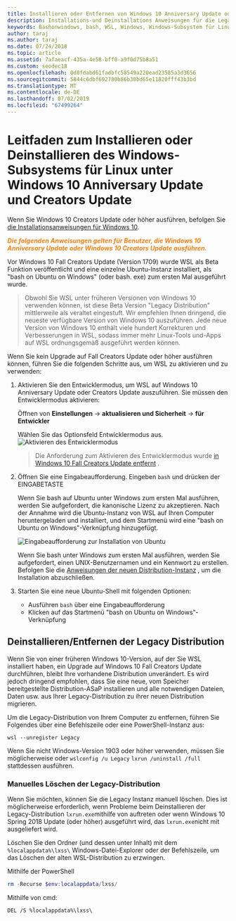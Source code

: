 ```yaml
---
title: Installieren oder Entfernen von Windows 10 Anniversary Update oder Creators Update
description: Installations-und Deinstallations Anweisungen für die Legacy-, Beta-Distribution von Windows 10 Anniversary Update oder Creators Update
keywords: Bashonwindows, bash, WSL, Windows, Windows-Subsystem für Linux, windowssubsystem, Ubuntu, Debian, SuSE, Windows 10, Legacy, Beta, installieren, entfernen, deinstallieren, Deinstallation, löschen, veraltet
author: taraj
ms.author: taraj
ms.date: 07/24/2018
ms.topic: article
ms.assetid: 7afaeacf-435a-4e58-bff0-a9f0d75b8a51
ms.custom: seodec18
ms.openlocfilehash: 0d8fdabd61fadbfc58549a220ead23585a3d3656
ms.sourcegitcommit: 5844c6dbf692780b86b30bd65e11820fff43b3bd
ms.translationtype: MT
ms.contentlocale: de-DE
ms.lasthandoff: 07/02/2019
ms.locfileid: "67499264"
---
```

# <a name="guide-to-install-or-uninstall-windows-subsystem-for-linux-on-windows-10-anniversary-update-and-creators-update"></a>Leitfaden zum Installieren oder Deinstallieren des Windows-Subsystems für Linux unter Windows 10 Anniversary Update und Creators Update 

Wenn Sie Windows 10 Creators Update oder höher ausführen, befolgen Sie [die Installationsanweisungen für Windows 10](install-win10.md).

<strong><em><span style="color: #f28014">Die folgenden Anweisungen gelten für Benutzer, die Windows 10 Anniversary Update oder Windows 10 Creators Update ausführen.</span></em></strong>

Vor Windows 10 Fall Creators Update (Version 1709) wurde WSL als Beta Funktion veröffentlicht und eine einzelne Ubuntu-Instanz installiert, als "bash on Ubuntu on Windows" (oder bash. exe) zum ersten Mal ausgeführt wurde.

> Obwohl Sie WSL unter früheren Versionen von Windows 10 verwenden können, ist diese Beta Version "Legacy Distribution" mittlerweile als veraltet eingestuft. Wir empfehlen Ihnen dringend, die neueste verfügbare Version von Windows 10 auszuführen. Jede neue Version von Windows 10 enthält viele hundert Korrekturen und Verbesserungen in WSL, sodass immer mehr Linux-Tools und-Apps auf WSL ordnungsgemäß ausgeführt werden können.

Wenn Sie kein Upgrade auf Fall Creators Update oder höher ausführen können, führen Sie die folgenden Schritte aus, um WSL zu aktivieren und zu verwenden:

1. Aktivieren Sie den Entwicklermodus, um WSL auf Windows 10 Anniversary Update oder Creators Update auszuführen. Sie müssen den Entwicklermodus aktivieren:

    Öffnen von **Einstellungen** -> **aktualisieren und Sicherheit** -> **für Entwickler**

    Wählen Sie das Optionsfeld Entwicklermodus aus.  
    ![Aktivieren des Entwicklermodus](media/updateAndSecurity.png)

    > Die Anforderung zum Aktivieren des Entwicklermodus wurde [in Windows 10 Fall Creators Update entfernt](https://blogs.msdn.microsoft.com/commandline/2017/06/08/developer-mode-no-longer-required-for-windows-subsystem-for-linux/) .

1. Öffnen Sie eine Eingabeaufforderung.  Eingeben `bash` und drücken der EINGABETASTE

    Wenn Sie bash auf Ubuntu unter Windows zum ersten Mal ausführen, werden Sie aufgefordert, die kanonische Lizenz zu akzeptieren. Nach der Annahme wird die Ubuntu-Instanz von WSL auf Ihren Computer heruntergeladen und installiert, und dem Startmenü wird eine "bash on Ubuntu on Windows"-Verknüpfung hinzugefügt.

    ![Eingabeaufforderung zur Installation von Ubuntu](media/bashShellInstall.png)

    Wenn Sie bash unter Windows zum ersten Mal ausführen, werden Sie aufgefordert, einen UNIX-Benutzernamen und ein Kennwort zu erstellen. Befolgen Sie die [Anweisungen der neuen Distribution-Instanz](initialize-distro.md) , um die Installation abzuschließen.

1. Starten Sie eine neue Ubuntu-Shell mit folgenden Optionen:
    * Ausführen `bash` über eine Eingabeaufforderung
    * Klicken auf das Startmenü "bash on Ubuntu on Windows"-Verknüpfung

    
## <a name="uninstallingremoving-the-legacy-distro"></a>Deinstallieren/Entfernen der Legacy Distribution
Wenn Sie von einer früheren Windows 10-Version, auf der Sie WSL installiert haben, ein Upgrade auf Windows 10 Fall Creators Update durchführen, bleibt Ihre vorhandene Distribution unverändert. Es wird jedoch dringend empfohlen, dass Sie eine neue, vom Speicher bereitgestellte Distribution-ASaP installieren und alle notwendigen Dateien, Daten usw. aus Ihrer Legacy-Distribution zu ihrer neuen Distribution migrieren.

Um die Legacy-Distribution von Ihrem Computer zu entfernen, führen Sie Folgendes über eine Befehlszeile oder eine PowerShell-Instanz aus:

```console
wsl --unregister Legacy
```

Wenn Sie nicht Windows-Version 1903 oder höher verwenden, müssen Sie möglicherweise oder `wslconfig /u Legacy` `lxrun /uninstall /full` stattdessen ausführen. 

### <a name="manually-deleting-the-legacy-distro"></a>Manuelles Löschen der Legacy-Distribution
Wenn Sie möchten, können Sie die Legacy Instanz manuell löschen. Dies ist möglicherweise erforderlich, wenn Probleme beim Deinstallieren der Legacy-Distribution `lxrun.exe`mithilfe von auftreten oder wenn Windows 10 Spring 2018 Update (oder höher) ausgeführt wird, das `lxrun.exe`nicht mit ausgeliefert wird.

Löschen Sie den Ordner (und dessen unter Inhalt) mit dem `%localappdata%\lxss\` Windows-Datei-Explorer oder der Befehlszeile, um das Löschen der alten WSL-Distribution zu erzwingen.

Mithilfe der PowerShell
```powershell
rm -Recurse $env:localappdata/lxss/
```

Mithilfe von cmd:
```console
DEL /S %localappdata%\lxss\
```
